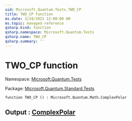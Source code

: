 ```yaml
---
uid: Microsoft.Quantum.Tests.TWO_CP
title: TWO_CP function
ms.date: 3/24/2021 12:00:00 AM
ms.topic: managed-reference
qsharp.kind: function
qsharp.namespace: Microsoft.Quantum.Tests
qsharp.name: TWO_CP
qsharp.summary: ''
---
```


# TWO_CP function

Namespace: [Microsoft.Quantum.Tests](xref:Microsoft.Quantum.Tests)

Package: [Microsoft.Quantum.Standard.Tests](https://nuget.org/packages/Microsoft.Quantum.Standard.Tests)




```qsharp
function TWO_CP () : Microsoft.Quantum.Math.ComplexPolar
```


## Output : [ComplexPolar](xref:Microsoft.Quantum.Math.ComplexPolar)

